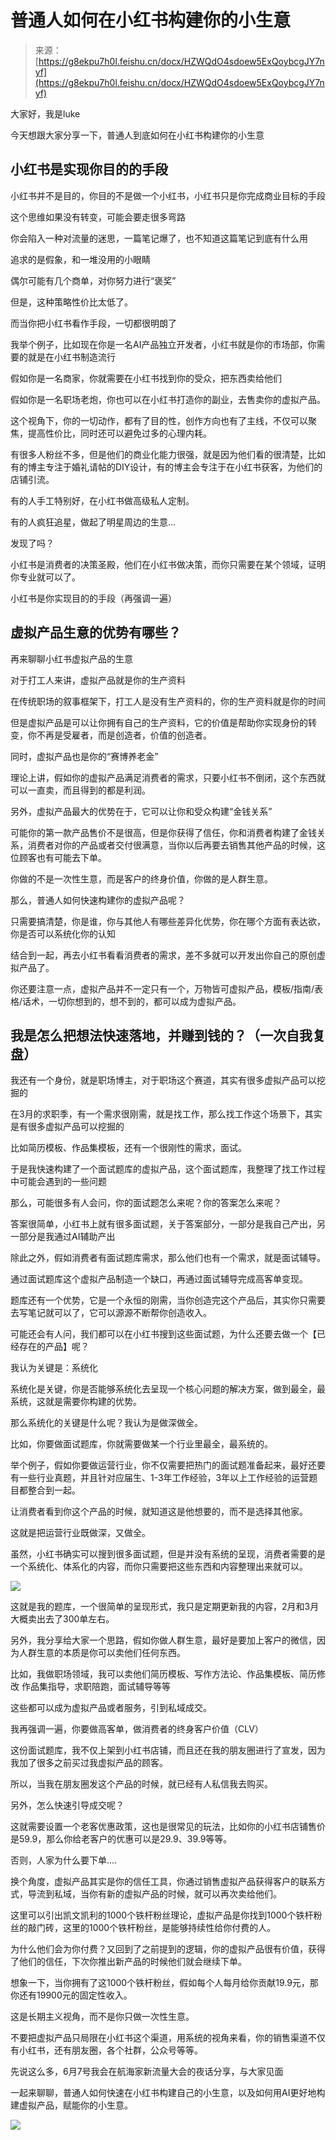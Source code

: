 # 普通人如何在小红书构建你的小生意

> 来源：[https://g8ekpu7h0l.feishu.cn/docx/HZWQdO4sdoew5ExQoybcgJY7nyf](https://g8ekpu7h0l.feishu.cn/docx/HZWQdO4sdoew5ExQoybcgJY7nyf)

大家好，我是luke

今天想跟大家分享一下，普通人到底如何在小红书构建你的小生意

## 小红书是实现你目的的手段

小红书并不是目的，你目的不是做一个小红书，小红书只是你完成商业目标的手段

这个思维如果没有转变，可能会要走很多弯路

你会陷入一种对流量的迷思，一篇笔记爆了，也不知道这篇笔记到底有什么用

追求的是假象，和一堆没用的小眼睛

偶尔可能有几个商单，对你努力进行“褒奖”

但是，这种策略性价比太低了。

而当你把小红书看作手段，一切都很明朗了

我举个例子，比如现在你是一名AI产品独立开发者，小红书就是你的市场部，你需要的就是在小红书制造流行

假如你是一名商家，你就需要在小红书找到你的受众，把东西卖给他们

假如你是一名职场老炮，你也可以在小红书打造你的副业，去售卖你的虚拟产品。

这个视角下，你的一切动作，都有了目的性，创作方向也有了主线，不仅可以聚焦，提高性价比，同时还可以避免过多的心理内耗。

有很多人粉丝不多，但是他们的商业化能力很强，就是因为他们看的很清楚，比如有的博主专注于婚礼请帖的DIY设计，有的博主会专注于在小红书获客，为他们的店铺引流。

有的人手工特别好，在小红书做高级私人定制。

有的人疯狂追星，做起了明星周边的生意...

发现了吗？

小红书是消费者的决策圣殿，他们在小红书做决策，而你只需要在某个领域，证明你专业就可以了。

小红书是你实现目的的手段（再强调一遍）

## 虚拟产品生意的优势有哪些？

再来聊聊小红书虚拟产品的生意

对于打工人来讲，虚拟产品就是你的生产资料

在传统职场的叙事框架下，打工人是没有生产资料的，你的生产资料就是你的时间

但是虚拟产品是可以让你拥有自己的生产资料，它的价值是帮助你实现身份的转变，你不再是受雇者，而是创造者，价值的创造者。

同时，虚拟产品也是你的“赛博养老金”

理论上讲，假如你的虚拟产品满足消费者的需求，只要小红书不倒闭，这个东西就可以一直卖，而且得到的都是利润。

另外，虚拟产品最大的优势在于，它可以让你和受众构建“金钱关系”

可能你的第一款产品售价不是很高，但是你获得了信任，你和消费者构建了金钱关系，消费者对你的产品或者交付很满意，当你以后再要去销售其他产品的时候，这位顾客也有可能去下单。

你做的不是一次性生意，而是客户的终身价值，你做的是人群生意。

那么，普通人如何快速构建你的虚拟产品呢？

只需要搞清楚，你是谁，你与其他人有哪些差异化优势，你在哪个方面有表达欲，你是否可以系统化你的认知

结合到一起，再去小红书看看消费者的需求，差不多就可以开发出你自己的原创虚拟产品了。

你还要注意一点，虚拟产品并不一定只有一个，万物皆可虚拟产品，模板/指南/表格/话术，一切你想到的，想不到的，都可以成为虚拟产品。

## 我是怎么把想法快速落地，并赚到钱的？（一次自我复盘）

我还有一个身份，就是职场博主，对于职场这个赛道，其实有很多虚拟产品可以挖掘的

在3月的求职季，有一个需求很刚需，就是找工作，那么找工作这个场景下，其实是有很多虚拟产品可以挖掘的

比如简历模板、作品集模板，还有一个很刚性的需求，面试。

于是我快速构建了一个面试题库的虚拟产品，这个面试题库，我整理了找工作过程中可能会遇到的一些问题

那么，可能很多有人会问，你的面试题怎么来呢？你的答案怎么来呢？

答案很简单，小红书上就有很多面试题，关于答案部分，一部分是我自己产出，另一部分是我通过AI辅助产出

除此之外，假如消费者有面试题库需求，那么他们也有一个需求，就是面试辅导。

通过面试题库这个虚拟产品制造一个缺口，再通过面试辅导完成高客单变现。

题库还有一个优势，它是一个永恒的刚需，当你创造完这个产品后，其实你只需要去写笔记就可以了，它可以源源不断帮你创造收入。

可能还会有人问，我们都可以在小红书搜到这些面试题，为什么还要去做一个【已经存在的产品】呢？

我认为关键是：系统化

系统化是关键，你是否能够系统化去呈现一个核心问题的解决方案，做到最全，最系统，这就是需要你构建的优势。

那么系统化的关键是什么呢？我认为是做深做全。

比如，你要做面试题库，你就需要做某一个行业里最全，最系统的。

举个例子，假如你要做运营行业，你不仅需要把热门的面试题准备起来，最好还要有一些行业真题，并且针对应届生、1-3年工作经验，3年以上工作经验的运营题目都整合到一起。

让消费者看到你这个产品的时候，就知道这是他想要的，而不是选择其他家。

这就是把运营行业既做深，又做全。

虽然，小红书确实可以搜到很多面试题，但是并没有系统的呈现，消费者需要的是一个系统化、体系化的内容，而你只需要把这些东西和内容整理出来就可以。

![](img/511d57ef87383c17c5f79da27be4014f.png)

这就是我的题库，一个很简单的呈现形式，我只是定期更新我的内容，2月和3月大概卖出去了300单左右。

另外，我分享给大家一个思路，假如你做人群生意，最好是要加上客户的微信，因为人群生意的本质是你可以卖他们任何东西。

比如，我做职场领域，我可以卖他们简历模板、写作方法论、作品集模板、简历修改 作品集指导，求职陪跑，面试辅导等等

这些都可以成为虚拟产品或者服务，引到私域成交。

我再强调一遍，你要做高客单，做消费者的终身客户价值（CLV）

这份面试题库，我不仅上架到小红书店铺，而且还在我的朋友圈进行了宣发，因为我加了很多之前买过我虚拟产品的顾客。

所以，当我在朋友圈发这个产品的时候，就已经有人私信我去购买。

另外，怎么快速引导成交呢？

这就需要设置一个老客优惠政策，这也是很常见的玩法，比如你的小红书店铺售价是59.9，那么你给老客户的优惠可以是29.9、39.9等等。

否则，人家为什么要下单....

换个角度，虚拟产品其实是你的信任工具，你通过销售虚拟产品获得客户的联系方式，导流到私域，当你有新的虚拟产品的时候，就可以再次卖给他们。

这里可以引出凯文凯利的1000个铁杆粉丝理论，虚拟产品是你找到1000个铁杆粉丝的敲门砖，这里的1000个铁杆粉丝，是能够持续性给你付费的人。

为什么他们会为你付费？又回到了之前提到的逻辑，你的虚拟产品很有价值，获得了他们的信任，下次你推出新产品的时候他们就会继续下单。

想象一下，当你拥有了这1000个铁杆粉丝，假如每个人每月给你贡献19.9元，那你还有19900元的固定性收入。

这是长期主义视角，而不是你只做一次性生意。

不要把虚拟产品只局限在小红书这个渠道，用系统的视角来看，你的销售渠道不仅有小红书，还有朋友圈，各个社群，公众号等等。

先说这么多，6月7号我会在航海家新流量大会的夜话分享，与大家见面

一起来聊聊，普通人如何快速在小红书构建自己的小生意，以及如何用AI更好地构建虚拟产品，赋能你的小生意。

![](img/266ca39bce78084d769821f775da655e.png)